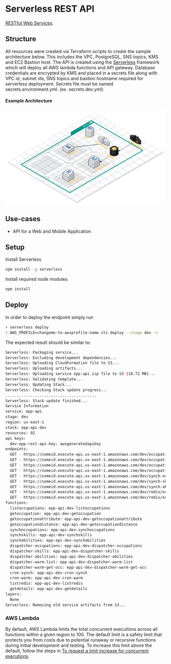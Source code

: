 <!--
title: 'AWS Serverless REST API - EPP'
description: 'RESTful Web Service allowing you to retrieve EPP data from the database. PostgreSQL is used to store the data.'
layout: Doc
framework: v1
platform: AWS
language: nodeJS
authorLink: '[https://github.com/asmajlovicmars](https://github.com/asmajlovicmars)'
authorName: 'Adnan Smajlovic'
authorAvatar: '[https://avatars3.githubusercontent.com/u/29715259?s=460&v=4](https://avatars3.githubusercontent.com/u/29715259?s=460&v=4)'
-->
# Serverless REST API

[RESTful Web Services](https://en.wikipedia.org/wiki/Representational_state_transfer#Applied_to_web_services).

## Structure
All resources were created via Terraform scripts to create the sample architecture below. This includes the VPC, PostgreSQL, SNS topics, KMS and EC2 Bastion host.  The API is created using the [Serverless](./docs/epp.md) framework which will deploy all AWS lambda functions and API gateway. Database credentials are encrypted by KMS and placed in a secrets file along with VPC id, subnet ids, SNS topics and bastion hostname required for serverless deployment.  Secrets file must be named secrets.environment.yml.  (ex. secrets.dev.yml)

#### Example Architecture
![epp-dev](epp-dev.png)

## Use-cases

- API for a Web and Mobile Application

## Setup

Install Serverless
```bash
npm install -g serverless
```

Install required node modules
```bash
npm install
```

## Deploy

In order to deploy the endpoint simply run

```bash
⚡ serverless deploy
⚡ AWS_PROFILE=changeme-to-awsprofile-name sls deploy --stage dev -v
```

The expected result should be similar to:

```bash
Serverless: Packaging service...
Serverless: Excluding development dependencies...
Serverless: Uploading CloudFormation file to S3...
Serverless: Uploading artifacts...
Serverless: Uploading service epp-api.zip file to S3 (18.72 MB)...
Serverless: Validating template...
Serverless: Updating Stack...
Serverless: Checking Stack update progress...
........................................
Serverless: Stack update finished...
Service Information
service: epp-api
stage: dev
region: us-east-1
stack: epp-api-dev
resources: 92
api keys:
  dev-epp-rest-api-key: awsgeneratedapikey
endpoints:
  GET - https://someid.execute-api.us-east-1.amazonaws.com/dev/occupation
  GET - https://someid.execute-api.us-east-1.amazonaws.com/dev/occupation/{id}
  GET - https://someid.execute-api.us-east-1.amazonaws.com/dev/occupation/attribute/{id}
  GET - https://someid.execute-api.us-east-1.amazonaws.com/dev/occupation/distance/{id}
  GET - https://someid.execute-api.us-east-1.amazonaws.com/dev/synch-occupations
  GET - https://someid.execute-api.us-east-1.amazonaws.com/dev/synch-skills
  GET - https://someid.execute-api.us-east-1.amazonaws.com/dev/synch-abilities
  GET - https://someid.execute-api.us-east-1.amazonaws.com/dev/redis/occupation
  GET - https://someid.execute-api.us-east-1.amazonaws.com/dev/redis/occupation/{id}
functions:
  listoccupations: epp-api-dev-listoccupations
  getoccupation: epp-api-dev-getoccupation
  getoccupationattribute: epp-api-dev-getoccupationattribute
  getoccupationdistance: epp-api-dev-getoccupationdistance
  synchoccupations: epp-api-dev-synchoccupations
  synchskills: epp-api-dev-synchskills
  synchabilities: epp-api-dev-synchabilities
  dispatcher-occupations: epp-api-dev-dispatcher-occupations
  dispatcher-skills: epp-api-dev-dispatcher-skills
  dispatcher-abilities: epp-api-dev-dispatcher-abilities
  dispatcher-warm-list: epp-api-dev-dispatcher-warm-list
  dispatcher-warm-get-occ: epp-api-dev-dispatcher-warm-get-occ
  cron-synch: epp-api-dev-cron-synch
  cron-warm: epp-api-dev-cron-warm
  listredis: epp-api-dev-listredis
  getdetails: epp-api-dev-getdetails
layers:
  None
Serverless: Removing old service artifacts from S3...
```

### AWS Lambda

By default, AWS Lambda limits the total concurrent executions across all functions within a given region to 100. The default limit is a safety limit that protects you from costs due to potential runaway or recursive functions during initial development and testing. To increase this limit above the default, follow the steps in [To request a limit increase for concurrent executions](http://docs.aws.amazon.com/lambda/latest/dg/concurrent-executions.html#increase-concurrent-executions-limit).
